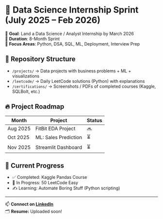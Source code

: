 # 🚀 Data Science Internship Sprint (July 2025 – Feb 2026)

🎯 **Goal**: Land a Data Science / Analyst Internship by March 2026  
📆 **Duration**: 8-Month Sprint  
🧠 **Focus Areas**: Python, DSA, SQL, ML, Deployment, Interview Prep

## 📂 Repository Structure
- `/projects/` → Data projects with business problems + ML + visualizations  
- `/leetcode/` → Daily LeetCode solutions (Python) with explanations  
- `/certifications/` → Screenshots / PDFs of completed courses (Kaggle, SQLBolt, etc.)

## 🔥 Project Roadmap
| Month | Project | Status |
|-------|---------|--------|
| Aug 2025 | FitBit EDA Project | 🔜 |
| Oct 2025 | ML: Sales Prediction | ⏳ |
| Nov 2025 | Streamlit Dashboard | ⏳ |

## 📌 Current Progress
- ✅ Completed: Kaggle Pandas Course
- 🔁 In Progress: 50 LeetCode Easy
- ✍️ Learning: Automate Boring Stuff (Python scripting)

---
📫 **Connect on [LinkedIn](https://www.linkedin.com)**  
🗂️ **Resume:** Uploaded soon!
